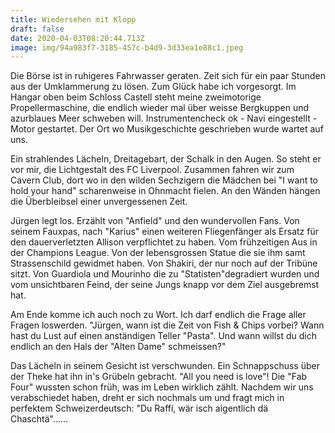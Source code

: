 ```yaml
---
title: Wiedersehen mit Klopp
draft: false
date: 2020-04-03T08:20:44.713Z
image: img/94a983f7-3185-457c-b4d9-3d33ea1e88c1.jpeg
---
```

Die Börse ist in ruhigeres Fahrwasser geraten. Zeit sich für ein paar Stunden aus der Umklammerung zu lösen. Zum Glück habe ich vorgesorgt. Im Hangar oben beim Schloss Castell steht meine zweimotorige Propellermaschine, die endlich wieder mal über weisse Bergkuppen und azurblaues Meer schweben will. Instrumentencheck ok -  Navi eingestellt - Motor gestartet. Der Ort wo Musikgeschichte geschrieben wurde wartet auf uns.

Ein strahlendes Lächeln, Dreitagebart, der Schalk in den Augen. So steht er vor mir, die Lichtgestalt des FC Liverpool. Zusammen fahren wir zum Cavern Club, dort wo in den wilden Sechzigern die Mädchen bei "I want to hold your hand" scharenweise in Ohnmacht fielen. An den Wänden hängen die Überbleibsel einer unvergessenen Zeit.

Jürgen legt los. Erzählt von "Anfield" und den wundervollen Fans. Von seinem Fauxpas, nach "Karius" einen weiteren Fliegenfänger als Ersatz für den dauerverletzten Allison verpflichtet zu haben. Vom frühzeitigen Aus in der Champions League. Von der lebensgrossen Statue die sie ihm samt Strassenschild gewidmet haben. Von Shakiri, der nur noch auf der Tribüne sitzt. Von Guardiola und Mourinho die zu "Statisten"degradiert wurden und vom unsichtbaren Feind, der seine Jungs knapp vor dem Ziel ausgebremst hat.

Am Ende komme ich auch noch zu Wort. Ich darf endlich die Frage aller Fragen loswerden. "Jürgen, wann ist die Zeit von Fish & Chips vorbei? Wann hast du Lust auf einen anständigen Teller "Pasta". Und wann willst du dich endlich an den Hals der "Alten Dame" schmeissen?"

Das Lächeln in seinem Gesicht ist verschwunden. Ein Schnappschuss über der Theke hat ihn in's Grübeln gebracht. "All you need is love"! Die "Fab Four" wussten schon früh, was im Leben wirklich zählt. Nachdem wir uns verabschiedet haben, dreht er sich nochmals um und fragt mich in perfektem Schweizerdeutsch: "Du Raffi, wär isch aigentlich dä Chaschtä"......